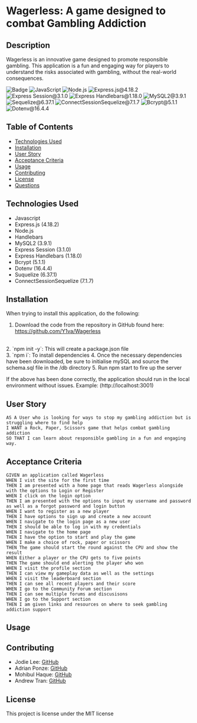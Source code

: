 # Wagerless: A game designed to combat Gambling Addiction


## Description

Wagerless is an innovative game designed to promote responsible gambling. This application is a fun and engaging way for players to understand the risks associated with gambling, without the real-world consequences.


![Badge](https://img.shields.io/badge/License-MIT-yellow.svg) ![JavaScript](https://img.shields.io/badge/JavaScript-red) ![Node.js](https://img.shields.io/badge/Node.js-blue) ![Express.js@4.18.2](https://img.shields.io/badge/Express.js@4.18.2-lightgreen) ![Express Session@3.1.0](https://img.shields.io/badge/ExpressSession@3.1.0-pink) ![Express Handlebars@1.18.0](https://img.shields.io/badge/ExpressHandlebars@1.18.0-yellow) ![MySQL2@3.9.1](https://img.shields.io/badge/MySQL2@3.9.1-purple) ![Sequelize@6.37.1](https://img.shields.io/badge/Sequelize@6.37.1-lightblue) ![ConnectSessionSequelize@7.1.7](https://img.shields.io/badge/ConnectSessionSequelize@7.1.7-lavender) ![Bcrypt@5.1.1](https://img.shields.io/badge/Bcrypt@5.1.1-red) ![Dotenv@16.4.4](https://img.shields.io/badge/Dotenv@16.4.4-blue)


## Table of Contents

- [Technologies Used](#technologies-used)
- [Installation](#installation)
- [User Story](#user-story)
- [Acceptance Criteria](#acceptance-criteria)
- [Usage](#usage)
- [Contributing](#contributing)
- [License](#license)
- [Questions](#questions)


## Technologies Used

- Javascript
- Express.js (4.18.2)
- Node.js
- Handlebars
- MySQL2 (3.9.1)
- Express Session (3.1.0)
- Express Handlebars (1.18.0)
- Bcrypt (5.1.1)
- Dotenv (16.4.4)
- Suquelize (6.37.1)
- ConnectSessionSequelize (7.1.7)


## Installation

When trying to install this application, do the following:

1. Download the code from the repository in GitHub found here: https://github.com/Y1va/Wagerless
<br>
2. `npm init -y`: This will create a package.json file
<br>
3. `npm i`: To install dependencies
4. Once the necessary dependencies have been downloaded, be sure to initialise mySQL and source the schema.sql file in the /db directory
5. Run npm start to fire up the server

If the above has been done correctly, the application should run in the local environment without issues. Example: (http://localhost:3001)


## User Story

```
AS A User who is looking for ways to stop my gambling addiction but is struggling where to find help
I WANT a Rock, Paper, Scissors game that helps combat gambling addiction
SO THAT I can learn about responsible gambling in a fun and engaging way.
```

## Acceptance Criteria
```
GIVEN an application called Wagerless
WHEN I vist the site for the first time
THEN I am presented with a home page that reads Wagerless alongside with the options to Login or Register
WHEN I click on the login option 
THEN I am presented with the options to input my username and password as well as a forgot password and login button
WHEN I want to register as a new player
THEN I have options to sign up and create a new account
WHEN I navigate to the login page as a new user
THEN I should be able to log in with my credentials
WHEN I navigate to the home page
THEN I have the option to start and play the game
WHEN I make a choice of rock, paper or scissors
THEN The game should start the round against the CPU and show the result
WHEN Either a player or the CPU gets to five points
THEN The game should end alerting the player who won
WHEN I visit the profile section
THEN I can view my gameplay data as well as the settings
WHEN I visit the leaderboard section
THEN I can see all recent players and their score
WHEN I go to the Community Forum section
THEN I can see multiple forums and discusisons
WHEN I go to the Support section
THEN I am given links and resources on where to seek gambling addiction support
```

## Usage

<!-- Will do when the application is finished. Need to take screenshots -->



## Contributing

- Jodie Lee: [GitHub](https://github.com/jodielee062788)
- Adrian Ponze: [GitHub](https://github.com/Y1va)
- Mohibul Haque: [GitHub](https://github.com/MahabaHubba)
- Andrew Tran: [GitHub](https://github.com/AndrewDotTee)


## License

This project is license under the MIT license